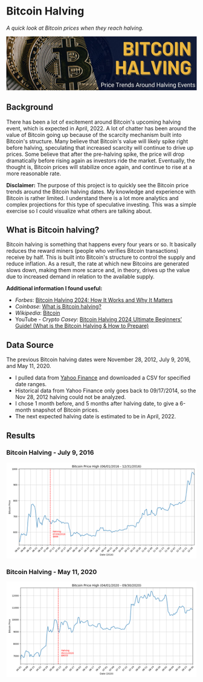 # Bitcoin Halving
*A quick look at Bitcoin prices when they reach halving.*

![Bitcoin Halving](images/project_banner.jpg)

## Background
There has been a lot of excitement around Bitcoin's upcoming halving event, which is expected in April, 2022. A lot of chatter has been around the value of Bitcoin going up because of the scarcity mechanism built into Bitcoin's structure. Many believe that Bitcoin's value will likely spike right before halving, speculating that increased scarcity will continue to drive up prices. Some believe that after the pre-halving spike, the price will drop dramatically before rising again as investors ride the market. Eventually, the thought is, Bitcoin prices will stabilize once again, and continue to rise at a more reasonable rate.


**Disclaimer:**  The purpose of this project is to quickly see the Bitcoin price trends around the Bitcoin halving dates.  My knowledge and experience with Bitcoin is rather limited.  I understand there is a lot more analytics and complex projections for this type of speculative investing.  This was a simple exercise so I could visualize what others are talking about. 


## What is Bitcoin halving?
Bitcoin halving is something that happens every four years or so. It basically reduces the reward miners (people who verifies Bitcoin transactions) receive by half. This is built into Bitcoin's structure to control the supply and reduce inflation. As a result, the rate at which new Bitcoins are generated slows down, making them more scarce and, in theory, drives up the value due to increased demand in relation to the available supply.

**Additional information I found useful:**
- *Forbes*:  [Bitcoin Halving 2024: How It Works and Why It Matters](https://www.forbes.com/advisor/investing/cryptocurrency/bitcoin-halving/)
- *Coinbase*:  [What is Bitcoin halving?](https://www.coinbase.com/learn/crypto-basics/what-is-a-bitcoin-halving)
- *Wikipedia*:  [Bitcoin](https://en.wikipedia.org/wiki/Bitcoin)
- YouTube - *Crypto Casey*:  [Bitcoin Halving 2024  Ultimate Beginners’ Guide! (What is the Bitcoin Halving & How to Prepare)](https://www.youtube.com/watch?v=4LkiOvdwOgg&ab_channel=CryptoCasey)



## Data Source
The previous Bitcoin halving dates were November 28, 2012, July 9, 2016, and May 11, 2020.  

- I pulled data from [Yahoo Finance](https://finance.yahoo.com/quote/BTC-USD/history) and downloaded a CSV for specified date ranges.
- Historical data from Yahoo Finance only goes back to 09/17/2014, so the Nov 28, 2012 halving could not be analyzed.
- I chose 1 month before, and 5 months after halving date, to give a 6-month snapshot of Bitcoin prices.
- The next expected halving date is estimated to be in April, 2022.

## Results

### Bitcoin Halving - July 9, 2016
![Bitcoin Halving - July 9, 2016](images/Bitcoin-Halving_07-09-2016.png)

### Bitcoin Halving - May 11, 2020
![Bitcoin Halving - May 11, 2020](images/Bitcoin-Halving_05-11-2020.png)
